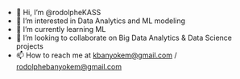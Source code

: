 - 👋 Hi, I’m @rodolpheKASS
- 👀 I’m interested in Data Analytics and ML modeling
- 🌱 I’m currently learning ML
- 💞️ I’m looking to collaborate on Big Data Analytics & Data Science projects
- 📫 How to reach me at kbanyokem@gmail.com / rodolphebanyokem@gmail.com

<!---
rodolpheKASS/rodolpheKASS is a ✨ special ✨ repository because its `README.md` (this file) appears on your GitHub profile.
You can click the Preview link to take a look at your changes.
--->
